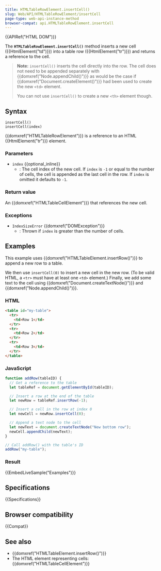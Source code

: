 ```yaml
---
title: HTMLTableRowElement.insertCell()
slug: Web/API/HTMLTableRowElement/insertCell
page-type: web-api-instance-method
browser-compat: api.HTMLTableRowElement.insertCell
---
```


{{APIRef("HTML DOM")}}

The **`HTMLTableRowElement.insertCell()`** method inserts a new
cell ({{HtmlElement("td")}}) into a table row ({{HtmlElement("tr")}}) and returns a
reference to the cell.

> **Note:** `insertCell()` inserts the cell directly into the
> row. The cell does not need to be appended separately
> with {{domxref("Node.appendChild()")}} as would be the case if
> {{domxref("Document.createElement()")}} had been used to create the new
> `<td>` element.
>
> You can not use `insertCell()` to create a new `<th>`
> element though.

## Syntax

```js-nolint
insertCell()
insertCell(index)
```

{{domxref("HTMLTableRowElement")}} is a reference to an HTML {{HtmlElement("tr")}}
element.

### Parameters

- `index` {{optional_inline}}
  - : The cell index of the new cell. If `index` is `-1` or equal to the number of cells, the cell is appended as the last cell in the row. If `index` is omitted it defaults to `-1`.

### Return value

An {{domxref("HTMLTableCellElement")}} that references the new
cell.

### Exceptions

- `IndexSizeError` {{domxref("DOMException")}}
  - : Thrown if `index` is greater than the number of cells.

## Examples

This example uses {{domxref("HTMLTableElement.insertRow()")}} to append a new row to a
table.

We then use `insertCell(0)` to insert a new cell in the new row. (To be
valid HTML, a `<tr>` must have at least one `<td>`
element.) Finally, we add some text to the cell using
{{domxref("Document.createTextNode()")}} and {{domxref("Node.appendChild()")}}.

### HTML

```html
<table id="my-table">
  <tr>
    <td>Row 1</td>
  </tr>
  <tr>
    <td>Row 2</td>
  </tr>
  <tr>
    <td>Row 3</td>
  </tr>
</table>
```

### JavaScript

```js
function addRow(tableID) {
  // Get a reference to the table
  let tableRef = document.getElementById(tableID);

  // Insert a row at the end of the table
  let newRow = tableRef.insertRow(-1);

  // Insert a cell in the row at index 0
  let newCell = newRow.insertCell(0);

  // Append a text node to the cell
  let newText = document.createTextNode("New bottom row");
  newCell.appendChild(newText);
}

// Call addRow() with the table's ID
addRow("my-table");
```

### Result

{{EmbedLiveSample("Examples")}}

## Specifications

{{Specifications}}

## Browser compatibility

{{Compat}}

## See also

- {{domxref("HTMLTableElement.insertRow()")}}
- The HTML element representing cells: {{domxref("HTMLTableCellElement")}}
